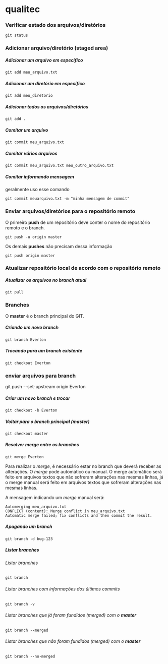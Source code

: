 # qualitec

### Verificar estado dos arquivos/diretórios

	git status

### Adicionar arquivo/diretório (staged area)

##### Adicionar um arquivo em específico

	git add meu_arquivo.txt

##### Adicionar um diretório em específico

	git add meu_diretorio

##### Adicionar todos os arquivos/diretórios
	
	git add .	

##### Comitar um arquivo
	
	git commit meu_arquivo.txt

##### Comitar vários arquivos

	git commit meu_arquivo.txt meu_outro_arquivo.txt
	
##### Comitar informando mensagem
geralmente uso esse comando

	git commit meuarquivo.txt -m "minha mensagem de commit"




 ### Enviar arquivos/diretórios para o repositório remoto

O primeiro **push** de um repositório deve conter o nome do repositório remoto e o branch.

	git push -u origin master
	
Os demais **pushes** não precisam dessa informação

	git push origin master
	

### Atualizar repositório local de acordo com o repositório remoto

##### Atualizar os arquivos no branch atual

	git pull

### Branches

O **master** é o branch principal do GIT.

##### Criando um novo branch

	git branch Everton
	
##### Trocando para um branch existente

	git checkout Everton

### enviar arquivos para branch
 git push --set-upstream origin Everton
 
##### Criar um novo branch e trocar 

	git checkout -b Everton
	
##### Voltar para o branch principal (master)

	git checkout master
	
##### Resolver merge entre os branches

	git merge Everton
	
Para realizar o *merge*, é necessário estar no branch que deverá receber as alterações. O *merge* pode automático ou manual. O merge automático será feito em arquivos textos que não sofreram alterações nas mesmas linhas, já o merge manual será feito em arquivos textos que sofreram alterações nas mesmas linhas.

A mensagem indicando um *merge* manual será:

	Automerging meu_arquivo.txt
	CONFLICT (content): Merge conflict in meu_arquivo.txt
	Automatic merge failed; fix conflicts and then commit the result.

##### Apagando um branch

	git branch -d bug-123

##### Listar branches 

###### Listar branches

	git branch

###### Listar branches com informações dos últimos commits

	git branch -v

###### Listar branches que já foram fundidos (merged) com o **master**

	git branch --merged

###### Listar branches que não foram fundidos (merged) com o **master**

	git branch --no-merged



	   

